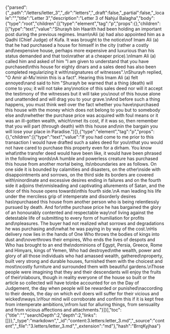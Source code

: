 {"parsed":{"_path":"/letters/letter_3","_dir":"letters","_draft":false,"_partial":false,"_locale":"","title":"Letter 3","description":"Letter 3 of Nahjul Balagha","body":{"type":"root","children":[{"type":"element","tag":"p","props":{},"children":[{"type":"text","value":"Shurayh bin Haarith had been holding an important post during the previous regimes. Imam\nAli (a) had also appointed him as a Qadhi (Chief Judge) of Kufa. It was brought to the notice\nof Imam Ali (a) that he had purchased a house for himself in the city (rather a costly and\nexpensive house, perhaps more expensive and luxurious than his status demanded and that too\nrather at a cheaper price).\nImam Ali (a) called him and asked of him \"I am given to understand that you have purchased\nthis house for eighty dinars and a sales deed has also been completed regularizing it with\nsignatures of witnesses\".\nShurayh replied, \"O Amir al-Mu'minin this is a fact\". Hearing this Imam Ali (a) felt annoyed\nand said to him \"Shurayh be warned that a thing (death) will come to you; it will not take any\nnotice of this sales deed nor will it accept the testimony of the witnesses but it will take you\nout of this house alone and unattended and will drag you to your grave.\nAnd before such a thing happens, you must think well over the fact whether you have\npurchased this house with the money which does not belong to you but to somebody else and\nwhether the purchase price was acquired with foul means or it was an ill-gotten wealth, which\nmet its cost, if it was so, then remember that you will part (through death) with this house and\nin the bargain you will lose your place in Paradise."}]},{"type":"element","tag":"p","props":{},"children":[{"type":"text","value":"If you had come to me prior to this transaction I would have drafted such a sales deed for you\nthat you would not have cared to purchase this property even for a dirham. You know what\nthe transfer deed would have been like, it would have been phrased in the following words\nA humble and powerless creature has purchased this house from another mortal being, its\nboundaries are as follows. On one side it is bounded by calamities and disasters, on the other\nside with disappointments and sorrows, on the third side its borders are covered with\ninordinate and excessive desires ending in failures and on the fourth side it adjoins the\nmisleading and captivating allurements of Satan, and the door of this house opens towards\nthis fourth side.\nA man leading his life under the merciless grip of intemperate and disorderly desires has\npurchased this house from another person who is being relentlessly pursued by death. And for\nthe purchase price he has bargained the glory of an honourably contented and respectable way\nof living against the detestable life of submitting to every form of humiliation for profits and\npleasures. The buyer had not realized what sorrows and degradations he was purchasing and\nwhat he was paying in by way of the cost.\nHis delivery now lies in the hands of One Who throws the bodies of kings into dust and\noverthrows their empires, Who ends the lives of despots and Who has brought to an end the\ndominions of Egypt, Persia, Greece, Rome and Himyars, kings of Yemen, Who had destroyed\nthe wealth, power and glory of all those individuals who had amassed wealth, gathered\nproperty, built very strong and durable houses, furnished them with the choicest and most\ncostly furniture and surrounded them with beautiful gardens.\nThose people were imagining that they and their descendants will enjoy the fruits of their\nlabours, though in reality everyone of the house so built or the article so collected will have to\nbe accounted for on the Day of Judgement, the day when people will be rewarded or punished\naccording to their deeds, the day on which evil doers will suffer for their vicious and wicked\nways.\nYour mind will corroborate and confirm this if it is kept free from intemperate ambitions,\nfrom lust for alluring things, from sensuality and from vicious affections and attachments."}]}],"toc":{"title":"","searchDepth":2,"depth":2,"links":[]}},"_type":"markdown","_id":"content:3.letters:letter_3.md","_source":"content","_file":"3.letters/letter_3.md","_extension":"md"},"hash":"BrrqKyjhaa"}